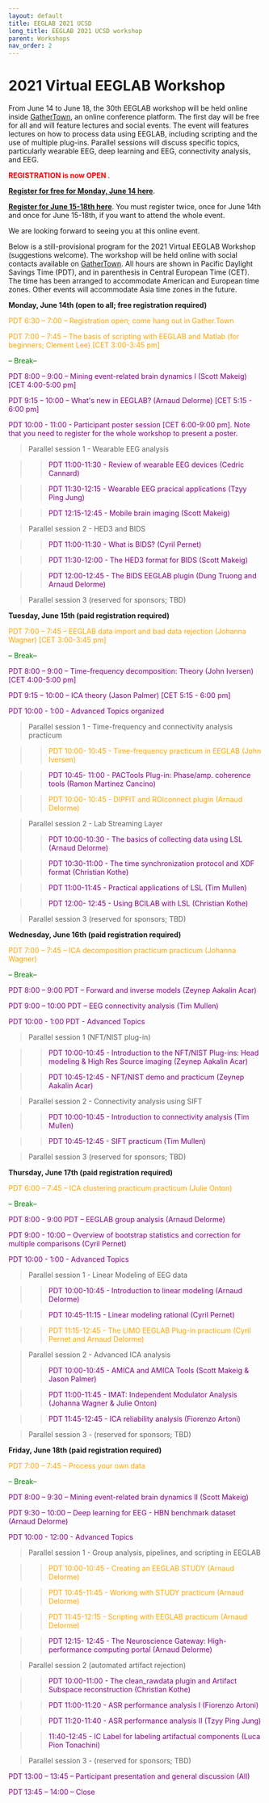 ```yaml
---
layout: default
title: EEGLAB 2021 UCSD
long_title: EEGLAB 2021 UCSD workshop
parent: Workshops
nav_order: 2
---
```

<!-- 
layout: redirect
redirect_link: https://sites.google.com/ucsd.edu/eeglab2020/eeglab-workshop -->

# 2021 Virtual EEGLAB Workshop

From June 14 to June 18, the 30th EEGLAB workshop will be held online inside [GatherTown](https://gather.town/), an online conference platform. The first day will be free for all and will feature lectures and social events. The event will features lectures on how to process data using EEGLAB, including scripting and the use of multiple plug-ins. Parallel sessions will discuss specific topics, particularly wearable EEG, deep learning and EEG, connectivity analysis, and EEG.

**<span style="color: red">REGISTRATION is now OPEN </span>**.

[<b>Register for free for Monday, June 14 here</b>](https://www.eventbrite.com/e/147847663341).

[<b>Register for June 15-18th here</b>](https://na.eventscloud.com/611187). You must register twice, once for June 14th and once for June 15-18th, if you want to attend the whole event.

We are looking forward to seeing you at this online event. 

Below is a still-provisional program for the 2021 Virtual EEGLAB Workshop (suggestions welcome). The workshop will be held online with social contacts available on [GatherTown](https://gather.town/). All hours are shown in Pacific Daylight Savings Time (PDT), and in parenthesis in Central European Time (CET). The time has been arranged to accommodate American and European time zones. Other events will accommodate Asia time zones in the future. 

**Monday, June 14th (open to all; free registration required)**

<span style="color: orange">PDT 6:30 – 7:00 – Registration open; come hang out in Gather.Town</span>

<span style="color: orange">PDT 7:00 – 7:45 – The basis of scripting with EEGLAB and Matlab (for beginners; Clement Lee) [CET 3:00-3:45 pm]</span>

<span style="color: green">– Break–</span>

<span style="color: purple">PDT 8:00 – 9:00 – Mining event-related brain dynamics I (Scott Makeig) [CET 4:00-5:00 pm]</span>

<span style="color: purple">PDT 9:15 – 10:00 – What&#39;s new in EEGLAB? (Arnaud Delorme) [CET 5:15 - 6:00 pm]</span>

<span style="color: purple">PDT 10:00 - 11:00 - Participant poster session [CET 6:00-9:00 pm]. Note that you need to register for the whole workshop to present a poster.</span>

> Parallel session 1 - Wearable EEG analysis

>> <span style="color: purple">PDT 11:00-11:30 - Review of wearable EEG devices (Cedric Cannard)</span>

>> <span style="color: purple">PDT 11:30-12:15 - Wearable EEG pracical applications (Tzyy Ping Jung)</span>

>> <span style="color: purple">PDT 12:15-12:45 - Mobile brain imaging (Scott Makeig)</span>

> Parallel session 2 - HED3 and BIDS

>> <span style="color: purple">PDT 11:00-11:30 - What is BIDS? (Cyril Pernet)</span>

>> <span style="color: purple">PDT 11:30-12:00 - The HED3 format for BIDS (Scott Makeig)</span>

>> <span style="color: purple">PDT 12:00-12:45 - The BIDS EEGLAB plugin (Dung Truong and Arnaud Delorme)</span>

> Parallel session 3 (reserved for sponsors; TBD)

**Tuesday, June 15th (paid registration required)**

<span style="color: orange">PDT 7:00 – 7:45 – EEGLAB data import and bad data rejection (Johanna Wagner) [CET 3:00-3:45 pm]</span>

<span style="color: green">– Break–</span>

<span style="color: purple">PDT 8:00 – 9:00 – Time-frequency decomposition: Theory (John Iversen) [CET 4:00-5:00 pm]</span>

<span style="color: purple">PDT 9:15 – 10:00 – ICA theory (Jason Palmer) [CET 5:15 - 6:00 pm]</span>

<span style="color: purple">PDT 10:00 - 1:00 - Advanced Topics organized</span>

> Parallel session 1 - Time-frequency and connectivity analysis practicum

>> <span style="color: orange">PDT 10:00- 10:45 - Time-frequency practicum in EEGLAB (John Iversen)</span>

>> <span style="color: purple">PDT 10:45- 11:00 - PACTools Plug-in: Phase/amp. coherence tools (Ramon Martinez Cancino)</span>

>> <span style="color: orange">PDT 10:00- 10:45 - DIPFIT and ROIconnect plugin (Arnaud Delorme)</span>

> Parallel session 2 - Lab Streaming Layer
>> <span style="color: purple">PDT 10:00-10:30 - The basics of collecting data using LSL (Arnaud Delorme)</span>

>> <span style="color: purple">PDT 10:30-11:00 - The time synchronization protocol and XDF format (Christian Kothe)</span>

>> <span style="color: purple">PDT 11:00-11:45 - Practical applications of LSL (Tim Mullen)</span>

>> <span style="color: purple">PDT 12:00- 12:45 - Using BCILAB with LSL (Christian Kothe)</span>

> Parallel session 3 (reserved for sponsors; TBD)

**Wednesday, June 16th (paid registration required)**

<span style="color: orange">PDT 7:00 – 7:45 – ICA decomposition practicum practicum (Johanna Wagner)</span>

<span style="color: green">– Break–

<span style="color: purple">PDT 8:00 – 9:00 PDT – Forward and inverse models (Zeynep Aakalin Acar)</span>

<span style="color: purple">PDT 9:00 – 10:00 PDT – EEG connectivity analysis (Tim Mullen)</span>

<span style="color: purple">PDT 10:00 - 1:00 PDT - Advanced Topics</span>

> Parallel session 1 (NFT/NIST plug-in)

>> <span style="color: purple">PDT 10:00-10:45 - Introduction to the NFT/NIST Plug-ins: Head modeling &amp; High Res Source imaging (Zeynep Aakalin Acar)</span>

>> <span style="color: purple">PDT 10:45-12:45 - NFT/NIST demo and practicum (Zeynep Aakalin Acar)</span>

> Parallel session 2 - Connectivity analysis using SIFT

>> <span style="color: purple">PDT 10:00-10:45 - Introduction to connectivity analysis (Tim Mullen)</span>

>> <span style="color: purple">PDT 10:45-12:45 - SIFT practicum (Tim Mullen)</span>

> Parallel session 3 (reserved for sponsors; TBD)

**Thursday, June 17th (paid registration required)**

<span style="color: orange">PDT 6:00 – 7:45 – ICA clustering practicum practicum (Julie Onton)</span>

<span style="color: green">– Break–</span>

<span style="color: purple">PDT 8:00 - 9:00 PDT – EEGLAB group analysis (Arnaud Delorme)</span>

<span style="color: purple">PDT 9:00 - 10:00 – Overview of bootstrap statistics and correction for multiple comparisons (Cyril Pernet)</span>

<span style="color: purple">PDT 10:00 - 1:00 - Advanced Topics</span>

> Parallel session 1 - Linear Modeling of EEG data

>> <span style="color: purple">PDT 10:00-10:45 - Introduction to linear modeling (Arnaud Delorme)</span>

>> <span style="color: purple">PDT 10:45-11:15 - Linear modeling rational (Cyril Pernet)</span>

>> <span style="color: orange">PDT 11:15-12:45 - The LIMO EEGLAB Plug-in practicum (Cyril Pernet and Arnaud Delorme)</span>

> Parallel session 2 - Advanced ICA analysis
>> <span style="color: purple">PDT 10:00-10:45 - AMICA and AMICA Tools (Scott Makeig &amp; Jason Palmer)</span>

>> <span style="color: purple">PDT 11:00-11:45 - IMAT: Independent Modulator Analysis (Johanna Wagner &amp; Julie Onton)</span>

>> <span style="color: purple">PDT 11:45-12:45 - ICA reliability analysis (Fiorenzo Artoni)</span>

> Parallel session 3 - (reserved for sponsors; TBD)

**Friday, June 18th (paid registration required)**

<span style="color: orange">PDT 7:00 – 7:45 – Process your own data</span>

<span style="color: green">– Break–</span>

<span style="color: purple">PDT 8:00 – 9:30 – Mining event-related brain dynamics II (Scott Makeig)</span>

<span style="color: purple">PDT 9:30 – 10:00 – Deep learning for EEG - HBN benchmark dataset (Arnaud Delorme)</span>

<span style="color: purple">PDT 10:00 - 12:00 - Advanced Topics</span>


> Parallel session 1 - Group analysis, pipelines, and scripting in EEGLAB

>> <span style="color: orange">PDT 10:00-10:45 - Creating an EEGLAB STUDY (Arnaud Delorme)</span>

>> <span style="color: orange">PDT 10:45-11:45 - Working with STUDY practicum (Arnaud Delorme)</span>

>> <span style="color: orange">PDT 11:45-12:15 - Scripting with EEGLAB practicum (Arnaud Delorme)</span>

>> <span style="color: purple">PDT 12:15- 12:45 - The Neuroscience Gateway: High-performance computing portal (Arnaud Delorme)</span>

> Parallel session 2 (automated artifact rejection)

>> <span style="color: purple">PDT 10:00-11:00 - The clean_rawdata plugin and Artifact Subspace reconstruction (Christian Kothe)</span>

>> <span style="color: purple">PDT 11:00-11:20 - ASR performance analysis I (Fiorenzo Artoni)</span>

>> <span style="color: purple">PDT 11:20-11:40 - ASR performance analysis II (Tzyy Ping Jung)</span>

>> <span style="color: purple">11:40-12:45 - IC Label for labeling artifactual components (Luca Pion Tonachini)</span>

> Parallel session 3 - (reserved for sponsors; TBD)

<span style="color: purple">PDT 13:00 – 13:45 – Participant presentation and general discussion (All)</span>

<span style="color: purple">PDT 13:45 – 14:00 – Close</span>